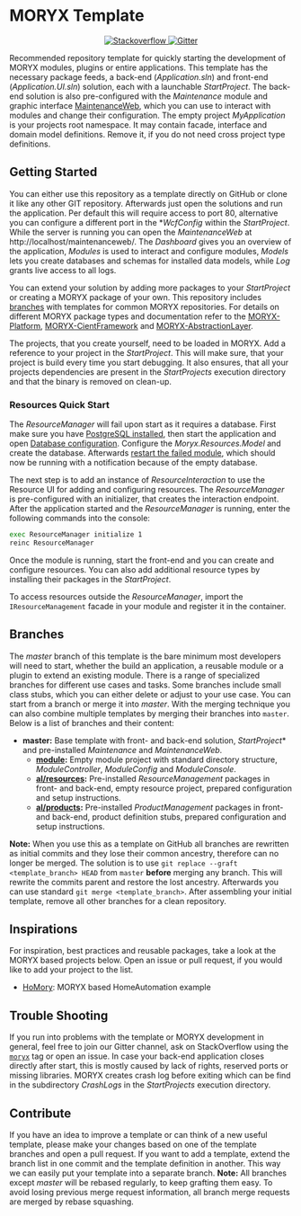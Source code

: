 # MORYX Template

<p align="center">    
    <a href="https://stackoverflow.com/questions/tagged/moryx">
        <img src="https://img.shields.io/badge/stackoverflow-ask-orange.svg" alt="Stackoverflow">
    </a>
    <a href="https://gitter.im/PHOENIXCONTACT/MORYX?utm_source=badge&utm_medium=badge&utm_campaign=pr-badge">
        <img src="https://badges.gitter.im/PHOENIXCONTACT/MORYX.svg" alt="Gitter">
    </a>
</p>

Recommended repository template for quickly starting the development of MORYX modules, plugins or entire applications. This template has the necessary package feeds, a back-end (*Application.sln*) and front-end (*Application.UI.sln*) solution, each with a launchable *StartProject*. The back-end solution is also pre-configured with the *Maintenance* module and graphic interface [MaintenanceWeb](https://github.com/PHOENIXCONTACT/MORYX-MaintenanceWeb), which you can use to interact with modules and change their configuration. The empty project *MyApplication* is your projects root namespace. It may contain facade, interface and domain model definitions. Remove it, if you do not need cross project type definitions.

## Getting Started

You can either use this repository as a template directly on GitHub or clone it like any other GIT repository. Afterwards just open the solutions and run the application. Per default this will require access to port 80, alternative you can configure a different port in the **WcfConfig* within the *StartProject*. While the server is running you can open the *MaintenanceWeb* at http://localhost/maintenanceweb/. The *Dashboard* gives you an overview of the application, *Modules* is used to interact and configure modules, *Models* lets you create databases and schemas for installed data models, while *Log* grants live access to all logs.

You can extend your solution by adding more packages to your *StartProject* or creating a MORYX package of your own. This repository includes [branches](#branches) with templates for common MORYX repositories. For details on different MORYX package types and documentation refer to the [MORYX-Platform](https://github.com/PHOENIXCONTACT/MORYX-Platform), [MORYX-CientFramework](https://github.com/PHOENIXCONTACT/MORYX-ClientFramework) and [MORYX-AbstractionLayer](https://github.com/PHOENIXCONTACT/MORYX-AbstractionLayer).

The projects, that you create yourself, need to be loaded in MORYX. Add a reference to your project in the *StartProject*. This will make sure, that your project is build every time you start debugging. It also ensures, that all your projects dependencies are present in the *StartProjects* execution directory and that the binary is removed on clean-up.

### Resources Quick Start

The *ResourceManager* will fail upon start as it requires a database. First make sure you have [PostgreSQL installed](https://www.postgresql.org/download/), then start the application and open [Database configuration](http://localhost/maintenanceweb/#/databases). Configure the *Moryx.Resources.Model* and create the database. Afterwards [restart the failed module](http://localhost/maintenanceweb/#/modules/ResourceManager), which should now be running with a notification because of the empty database.

The next step is to add an instance of *ResourceInteraction* to use the Resource UI for adding and configuring resources. The *ResourceManager* is pre-configured with an initializer, that creates the interaction endpoint. After the application started and the *ResourceManager* is running, enter the following commands into the console:

```sh
exec ResourceManager initialize 1
reinc ResourceManager
```

Once the module is running, start the front-end and you can create and configure resources. You can also add additional resource types by installing their packages in the *StartProject*.

To access resources outside the *ResourceManager*, import the `IResourceManagement` facade in your module and register it in the container.

## Branches

The *master* branch of this template is the bare minimum most developers will need to start, whether the build an application, a reusable module or a plugin to extend an existing module. There is a range of specialized branches for different use cases and tasks. Some branches include small class stubs, which you can either delete or adjust to your use case. You can start from a branch or merge it into *master*. With the merging technique you can also combine multiple templates by merging their branches into `master`. Below is a list of branches and their content:

- **master:** Base template with front- and back-end solution, *StartProject** and pre-installed *Maintenance* and *MaintenanceWeb*.
    - **[module](https://github.com/PHOENIXCONTACT/MORYX-Template/tree/module):** Empty module project with standard directory structure, *ModuleController*, *ModuleConfig* and *ModuleConsole*. 
    - **[al/resources](https://github.com/PHOENIXCONTACT/MORYX-Template/tree/al/resources):** Pre-installed *ResourceManagement* packages in front- and back-end, empty resource project, prepared configuration and setup instructions.
    - **[al/products](https://github.com/PHOENIXCONTACT/MORYX-Template/tree/al/products):** Pre-installed *ProductManagement* packages in front- and back-end, product definition stubs, prepared configuration and setup instructions.

**Note:** When you use this as a template on GitHub all branches are rewritten as initial commits and they lose their common ancestry, therefore can no longer be merged. The solution is to use `git replace --graft <template_branch> HEAD` from `master` **before** merging any branch. This will rewrite the commits parent and restore the lost ancestry. Afterwards you can use standard `git merge <template_branch>`. After assembling your initial template, remove all other branches for a clean repository.

## Inspirations

For inspiration, best practices and reusable packages, take a look at the MORYX based projects below. Open an issue or pull request, if you would like to add your project to the list.

- [HoMory](https://github.com/Toxantron/HoMory): MORYX based HomeAutomation example

## Trouble Shooting

If you run into problems with the template or MORYX development in general, feel free to join our Gitter channel, ask on StackOverflow using the [`moryx`](https://stackoverflow.com/questions/tagged/moryx) tag or open an issue. In case your back-end application closes directly after start, this is mostly caused by lack of rights, reserved ports or missing libraries. MORYX creates crash log before exiting which can be find in the subdirectory *CrashLogs* in the *StartProjects* execution directory.

## Contribute

If you have an idea to improve a template or can think of a new useful template, please make your changes based on one of the template branches and open a pull request. If you want to add a template, extend the branch list in one commit and the template definition in another. This way we can easily put your template into a separate branch. **Note:** All branches except *master* will be rebased regularly, to keep grafting them easy. To avoid losing previous merge request information, all branch merge requests are merged by rebase squashing.
